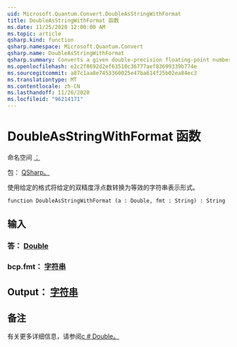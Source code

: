 ```yaml
---
uid: Microsoft.Quantum.Convert.DoubleAsStringWithFormat
title: DoubleAsStringWithFormat 函数
ms.date: 11/25/2020 12:00:00 AM
ms.topic: article
qsharp.kind: function
qsharp.namespace: Microsoft.Quantum.Convert
qsharp.name: DoubleAsStringWithFormat
qsharp.summary: Converts a given double-precision floating-point number to an equivalent string representation, using the given format.
ms.openlocfilehash: e2c2f8692d2ef63510c36777aef83699339b774e
ms.sourcegitcommit: a87c1aa8e7453360025e47ba614f25b02ea84ec3
ms.translationtype: MT
ms.contentlocale: zh-CN
ms.lasthandoff: 11/26/2020
ms.locfileid: "96214171"
---
```

# <a name="doubleasstringwithformat-function"></a>DoubleAsStringWithFormat 函数

命名空间 [：](xref:Microsoft.Quantum.Convert)

包： [QSharp。](https://nuget.org/packages/Microsoft.Quantum.QSharp.Core)


使用给定的格式将给定的双精度浮点数转换为等效的字符串表示形式。

```qsharp
function DoubleAsStringWithFormat (a : Double, fmt : String) : String
```


## <a name="input"></a>输入

### <a name="a--double"></a>答： [Double](xref:microsoft.quantum.lang-ref.double)




### <a name="fmt--string"></a>bcp.fmt： [字符串](xref:microsoft.quantum.lang-ref.string)





## <a name="output--string"></a>Output： [字符串](xref:microsoft.quantum.lang-ref.string)



## <a name="remarks"></a>备注

有关更多详细信息，请参阅[c # Double。](https://docs.microsoft.com/dotnet/api/system.double.tostring?view=netframework-4.7.1#System_Double_ToString_System_String_)